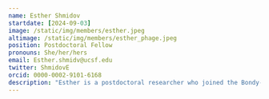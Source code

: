 ```yaml
---
name: Esther Shmidov
startdate: [2024-09-03]
image: /static/img/members/esther.jpeg
altimage: /static/img/members/esther_phage.jpeg
position: Postdoctoral Fellow
pronouns: She/her/hers
email: Esther.shmidv@ucsf.edu
twitter: ShmidovE
orcid: 0000-0002-9101-6168
description: "Esther is a postdoctoral researcher who joined the Bondy-Denomy lab in September 2024. Originally from Israel, she completed her graduate studies at Bar-Ilan University (BIU) in the Ehud Banin Lab, focusing on prophage-host interactions. During her time at BIU, Esther developed a passion for unraveling the complex dynamics between bacteria and phages. In the Bondy-Denomy lab, she is excited to explore bacterial immune system mechanisms and their regulation. Outside of research, Esther is the proud mother of twin boys, balancing her work as a dedicated scientist and parent. She enjoys supporting women in science and cherishing time with her family."
---
```

